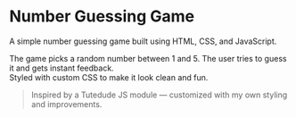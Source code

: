 #  Number Guessing Game

A simple number guessing game built using HTML, CSS, and JavaScript.

The game picks a random number between 1 and 5. The user tries to guess it and gets instant feedback.  
Styled with custom CSS to make it look clean and fun.

> Inspired by a Tutedude JS module — customized with my own styling and improvements.
